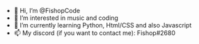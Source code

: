 - 👋 Hi, I’m @FishopCode
- 👀 I’m interested in music and coding
- 🌱 I’m currently learning Python, Html/CSS and also Javascript
- 📫 My discord (if you want to contact me): Fishop#2680
